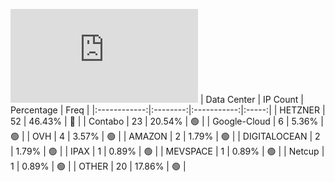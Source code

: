![Diagramm](https://github.com/obajay/StateSync-snapshots/blob/main/Projects/Lava/1/README.md)
| Data Center | IP Count | Percentage | Freq |
|:------------:|:--------:|:-----------:|:-----:|
| HETZNER | 52 | 46.43% | 🔴 |
| Contabo | 23 | 20.54% | 🟢 |
| Google-Cloud | 6 | 5.36% | 🟢 |
| OVH | 4 | 3.57% | 🟢 |
| AMAZON | 2 | 1.79% | 🟢 |
| DIGITALOCEAN | 2 | 1.79% | 🟢 |
| IPAX | 1 | 0.89% | 🟢 |
| MEVSPACE | 1 | 0.89% | 🟢 |
| Netcup | 1 | 0.89% | 🟢 |
| OTHER | 20 | 17.86% | 🟢 |